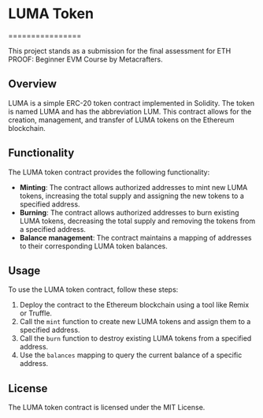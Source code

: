 # LUMA Token
================

This project stands as a submission for the final assessment for ETH PROOF: Beginner EVM Course by Metacrafters.

## Overview

LUMA is a simple ERC-20 token contract implemented in Solidity. The token is named LUMA and has the abbreviation LUM. This contract allows for the creation, management, and transfer of LUMA tokens on the Ethereum blockchain.

## Functionality

The LUMA token contract provides the following functionality:

* **Minting**: The contract allows authorized addresses to mint new LUMA tokens, increasing the total supply and assigning the new tokens to a specified address.
* **Burning**: The contract allows authorized addresses to burn existing LUMA tokens, decreasing the total supply and removing the tokens from a specified address.
* **Balance management**: The contract maintains a mapping of addresses to their corresponding LUMA token balances.

## Usage

To use the LUMA token contract, follow these steps:

1. Deploy the contract to the Ethereum blockchain using a tool like Remix or Truffle.
2. Call the `mint` function to create new LUMA tokens and assign them to a specified address.
3. Call the `burn` function to destroy existing LUMA tokens from a specified address.
4. Use the `balances` mapping to query the current balance of a specific address.

## License

The LUMA token contract is licensed under the MIT License.
